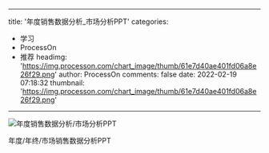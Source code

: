
---
title: '年度销售数据分析_市场分析PPT'
categories: 
 - 学习
 - ProcessOn
 - 推荐
headimg: 'https://img.processon.com/chart_image/thumb/61e7d40ae401fd06a8e26f29.png'
author: ProcessOn
comments: false
date: 2022-02-19 07:18:32
thumbnail: 'https://img.processon.com/chart_image/thumb/61e7d40ae401fd06a8e26f29.png'
---

<div>   
<img class="thumb" alt="年度销售数据分析/市场分析PPT" src="https://img.processon.com/chart_image/thumb/61e7d40ae401fd06a8e26f29.png" referrerpolicy="no-referrer">
<p>年度/年终/市场销售数据分析PPT</p>  
</div>
            